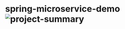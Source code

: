 # spring-microservice-demo![project-summary](https://user-images.githubusercontent.com/74659928/155620993-a5223fb1-ce53-4904-9fda-d82e2b0ebc16.png)
